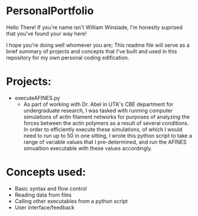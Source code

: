 # PersonalPortfolio

Hello There! If you're name isn't William Winslade, I'm honestly suprised that you've found your way here!

I hope you're doing well whomever you are; This readme file will serve as a brief summary of projects and concepts that I've built and used in this repository for my own personal coding edification.

# Projects:
- executeAFINES.py
   - As part of working with Dr. Abel in UTK's CBE department for undergraduate research, I was tasked with running computer simulations of actin filament networks for purposes of analyzing the forces between the actin polymers as a result of several conditions. In order to efficiently execute these simulations, of which I would need to run up to 50 in one sitting, I wrote this python script to take a range of variable values that I pre-determined, and run the AFINES simualtion executable with these values accordingly.

# Concepts used:
- Basic syntax and flow control
- Reading data from files
- Calling other executables from a python script
- User interface/feedback


